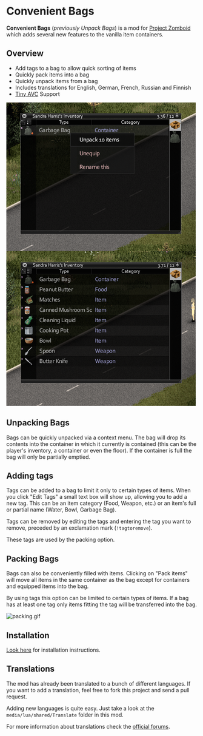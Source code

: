 # Convenient Bags

__Convenient Bags__ (_previously Unpack Bags_) is a mod for [Project Zomboid](http://projectzomboid.com/) which adds several new features to the vanilla item containers.

## Overview

- Add tags to a bag to allow quick sorting of items
- Quickly pack items into a bag
- Quickly unpack items from a bag
- Includes translations for English, German, French, Russian and Finnish
- [Tiny AVC](https://github.com/blind-coder/pz-tiny_avc) Support

![preview](https://raw.githubusercontent.com/rm-code/convenient-bags/master/RMConvenientBags/poster.png)

## Unpacking Bags

Bags can be quickly unpacked via a context menu. The bag will drop its contents into the container in which it currently is contained (this can be the player's inventory, a container or even the floor). If the container is full the bag will only be partially emptied.

## Adding tags

Tags can be added to a bag to limit it only to certain types of items. When you click "Edit Tags" a small text box will show up, allowing you to add a new tag. This can be an item category (Food, Weapon, etc.) or an item's full or partial name (Water, Bowl, Garbage Bag). 

Tags can be removed by editing the tags and entering the tag you want to remove, preceded by an exclamation mark (```!tagtoremove```).

These tags are used by the packing option.

## Packing Bags

Bags can also be conveniently filled with items. Clicking on "Pack items" will move all items in the same container as the bag except for containers and equipped items into the bag.

By using tags this option can be limited to certain types of items. If a bag has at least one tag only items fitting the tag will be transferred into the bag.

![packing.gif](https://cloud.githubusercontent.com/assets/11627131/9081433/8f21224a-3b5c-11e5-94ac-5097bd4e9214.gif)

## Installation

[Look here](http://theindiestone.com/forums/index.php/topic/1395-) for installation instructions.

## Translations
The mod has already been translated to a bunch of different languages. If you want to add a translation, feel free to fork this project and send a pull request.

Adding new languages is quite easy. Just take a look at the ```media/lua/shared/Translate``` folder in this mod.

For more information about translations check the [official forums](http://theindiestone.com/forums/index.php/forum/56-).
